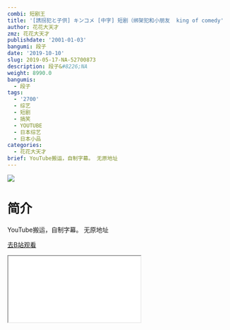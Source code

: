 ```yaml
---
combi: 短剧王
title: '[誘拐犯と子供] キンコメ [中字] 短剧（绑架犯和小朋友  king of comedy'
author: 花花大天才
zmz: 花花大天才
publishdate: '2001-01-03'
bangumi: 段子
date: '2019-10-10'
slug: 2019-05-17-NA-52700873
description: 段子&#8226;NA
weight: 8990.0
bangumis:
  - 段子
tags:
  - '2700'
  - 综艺
  - 短剧
  - 搞笑
  - YOUTUBE
  - 日本综艺
  - 日本小品
categories:
  - 花花大天才
brief: YouTube搬运，自制字幕。 无原地址
---
```

![](https://raw.githubusercontent.com/tcgriffith/owaraisite/master/static/tmpimg/60fa2c1f5a5718df7ec49d1d344f1e2a19c53a98.jpg.480.jpg)
# 简介  
YouTube搬运，自制字幕。
无原地址  

[去B站观看](https://www.bilibili.com/video/av52700873/)
<div class ="resp-container"><iframe class="testiframe" src="//player.bilibili.com/player.html?aid=52700873"", scrolling="no", allowfullscreen="true" > </iframe></div> 

